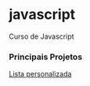 # javascript
 Curso de Javascript
 
 ### Principais Projetos
 <a href="https://leonardoalc.github.io/javascript/7_array%20ex/">Lista personalizada</a>
